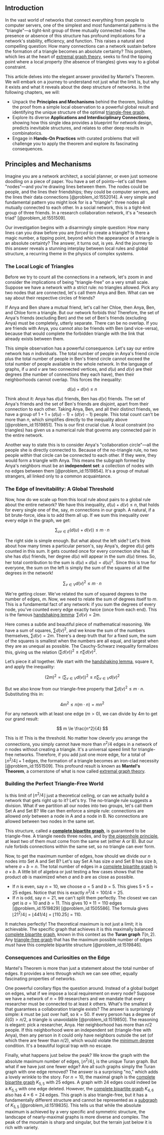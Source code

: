 ## Introduction
In the vast world of networks that connect everything from people to computer servers, one of the simplest and most fundamental patterns is the "triangle"—a tight-knit group of three mutually connected nodes. The presence or absence of this structure has profound implications for a network's stability, efficiency, and function. This raises a natural and compelling question: How many connections can a network sustain before the formation of a triangle becomes an absolute certainty? This problem, which lies at the heart of [extremal graph theory](@article_id:274640), seeks to find the tipping point where a local property (the absence of triangles) gives way to a global constraint.

This article delves into the elegant answer provided by Mantel's Theorem. We will embark on a journey to understand not just what the limit is, but why it exists and what it reveals about the deep structure of networks. In the following chapters, we will:

-   Unpack the **Principles and Mechanisms** behind the theorem, building the proof from a simple local observation to a powerful global result and identifying the unique structure of the optimal [triangle-free graph](@article_id:275552).
-   Explore its diverse **Applications and Interdisciplinary Connections**, showing how this single idea provides a blueprint for network design, predicts inevitable structures, and relates to other deep results in combinatorics.
-   Engage in **Hands-On Practices** with curated problems that will challenge you to apply the theorem and explore its fascinating consequences.

## Principles and Mechanisms

Imagine you are a network architect, a social planner, or even just someone doodling on a piece of paper. You have a set of points—let's call them "nodes"—and you're drawing lines between them. The nodes could be people, and the lines their friendships; they could be computer servers, and the lines their data connections [@problem_id:1552014]. A very simple and fundamental pattern you might look for is a "triangle": three nodes all mutually connected to each other. In a social network, this is a tight-knit group of three friends. In a research collaboration network, it's a "research triad" [@problem_id:1551509].

Our investigation begins with a disarmingly simple question: How many lines can you draw before you are *forced* to create a triangle? Is there a magic number, a tipping point, beyond which the appearance of a triangle is an absolute certainty? The answer, it turns out, is yes. And the journey to this answer reveals a stunning interplay between local rules and global structure, a recurring theme in the physics of complex systems.

### The Local Logic of Triangles

Before we try to count all the connections in a network, let's zoom in and consider the implications of being "triangle-free" on a very small scale. Suppose we have a network with a strict rule: no triangles allowed. Pick any two nodes that are connected, let's call them Anya and Ben. What can we say about their respective circles of friends?

If Anya and Ben share a mutual friend, let's call her Chloe, then Anya, Ben, and Chloe form a triangle. But our network forbids this! Therefore, the set of Anya's friends (excluding Ben) and the set of Ben's friends (excluding Anya) must be completely, utterly separate. There can be no overlap. If you are friends with Anya, you cannot also be friends with Ben (and vice-versa), because that would complete the forbidden triangle with the link that already exists between them.

This simple observation has a powerful consequence. Let's say our entire network has $n$ individuals. The total number of people in Anya's friend circle plus the total number of people in Ben's friend circle cannot exceed the total number of people available in the whole network. In the language of graphs, if $u$ and $v$ are two connected vertices, and $d(u)$ and $d(v)$ are their degrees (the number of connections they each have), then their neighborhoods cannot overlap. This forces the inequality:

$$
d(u) + d(v) \le n
$$

Think about it: Anya has $d(u)$ friends, Ben has $d(v)$ friends. The set of Anya's friends and the set of Ben's friends are disjoint, apart from their connection to each other. Taking Anya, Ben, and all their distinct friends, we have a group of $1+1+(d(u)-1)+(d(v)-1)$ people. This total count can't be more than $n$, which simplifies directly to the inequality above [@problem_id:1519851]. This is our first crucial clue. A local constraint (no triangles) has given us a numerical rule that governs any connected pair in the entire network.

Another way to state this is to consider Anya's "collaboration circle"—all the people she is directly connected to. Because of the no-triangle rule, no two people *within* that circle can be connected to each other. If they were, they would form a triangle with Anya. This means the subgraph formed by Anya's neighbors must be an **independent set**: a collection of nodes with no edges between them [@problem_id:1519854]. It's a group of mutual strangers, all linked only to a common acquaintance.

### The Edge of Inevitability: A Global Threshold

Now, how do we scale up from this local rule about pairs to a global rule about the entire network? We have this inequality, $d(u) + d(v) \le n$, that holds for every single one of the, say, $m$ connections in our graph. A natural, if a bit brute-force, idea is to add them all up. If we sum this inequality over every edge in the graph, we get:

$$
\sum_{uv \in E} (d(u) + d(v)) \le m \cdot n
$$

The right side is simple enough. But what about the left side? Let's think about how many times a particular person's, say Anya's, degree $d(u)$ gets counted in this sum. It gets counted once for every connection she has. If she has $d(u)$ friends, her degree $d(u)$ will appear in the sum $d(u)$ times. So, her total contribution to the sum is $d(u) \times d(u) = d(u)^2$. Since this is true for everyone, the sum on the left is simply the sum of the squares of all the degrees in the network!

$$
\sum_{v \in V} d(v)^2 \le m \cdot n
$$

We're getting closer. We've related the sum of squared degrees to the number of edges, $m$. Now, we need to relate the sum of degrees itself to $m$. This is a fundamental fact of any network: if you sum the degrees of every node, you've counted every edge exactly twice (once from each end). This is the famous [handshaking lemma](@article_id:260689): $\sum d(v) = 2m$.

Here comes a subtle and beautiful piece of mathematical reasoning. We have a sum of squares, $\sum d(v)^2$, and we know the sum of the numbers themselves, $\sum d(v) = 2m$. There's a deep truth that for a fixed sum, the sum of the squares is smallest when the numbers are all equal, and largest when they are as unequal as possible. The Cauchy-Schwarz inequality formalizes this, giving us the relation $(\sum d(v))^2 \le n \sum d(v)^2$.

Let’s piece it all together. We start with the [handshaking lemma](@article_id:260689), square it, and apply the inequality:

$$
(2m)^2 = \left(\sum_{v \in V} d(v)\right)^2 \le n \sum_{v \in V} d(v)^2
$$

But we also know from our triangle-free property that $\sum d(v)^2 \le m \cdot n$. Substituting this in:

$$
4m^2 \le n (m \cdot n) = m n^2
$$

For any network with at least one edge ($m > 0$), we can divide by $4m$ to get our grand result:

$$
m \le \frac{n^2}{4}
$$

This is it! This is the threshold. No matter how cleverly you arrange the connections, you simply cannot have more than $n^2/4$ edges in a network of $n$ nodes without creating a triangle. It's a universal speed limit for triangle-free networks. Therefore, if you add just one more edge, for a total of $\lfloor n^2/4 \rfloor + 1$ edges, the formation of a triangle becomes an iron-clad necessity [@problem_id:1551509]. This profound result is known as **Mantel's Theorem**, a cornerstone of what is now called [extremal graph theory](@article_id:274640).

### Building the Perfect Triangle-Free World

Is this limit of $\lfloor n^2/4 \rfloor$ just a theoretical ceiling, or can we actually build a network that gets right up to it? Let's try. The no-triangle rule suggests a division. What if we partition all our nodes into two groups, let's call them Set A and Set B? We can then enforce a simple rule: connections are allowed *only* between a node in A and a node in B. No connections are allowed between two nodes in the same set.

This structure, called a **[complete bipartite graph](@article_id:275735)**, is guaranteed to be triangle-free. A triangle needs three nodes, and by [the pigeonhole principle](@article_id:268204), at least two of them must come from the same set (either A or B). But our rule forbids connections within the same set, so no triangle can ever form.

Now, to get the maximum number of edges, how should we divide our $n$ nodes into Set A and Set B? Let's say Set A has size $a$ and Set B has size $b$, where $a+b=n$. The total number of edges in a [complete bipartite graph](@article_id:275735) is $a \times b$. A little bit of algebra or just testing a few cases shows that the product $ab$ is maximized when $a$ and $b$ are as close as possible.

-   If $n$ is even, say $n=10$, we choose $a=5$ and $b=5$. This gives $5 \times 5 = 25$ edges. Notice that this is exactly $n^2/4 = 100/4 = 25$.
-   If $n$ is odd, say $n=21$, we can't split them perfectly. The closest we can get is $a=10$ and $b=11$. This gives $10 \times 11 = 110$ edges [@problem_id:1519829] [@problem_id:1505586]. The formula gives $\lfloor 21^2/4 \rfloor = \lfloor 441/4 \rfloor = \lfloor 110.25 \rfloor = 110$.

It matches perfectly! The theoretical maximum is not just a limit; it is achievable. The specific graph that achieves it is this maximally balanced [complete bipartite graph](@article_id:275735), known in this context as the **Turan graph** $T(n,2)$. Any [triangle-free graph](@article_id:275552) that has the maximum possible number of edges *must* have this complete bipartite structure [@problem_id:1519846].

### Consequences and Curiosities on the Edge

Mantel's Theorem is more than just a statement about the total number of edges. It provides a lens through which we can see other, equally fascinating properties of networks.

One powerful corollary flips the question around. Instead of a global budget on edges, what if we impose a local requirement on every node? Suppose we have a network of $n=99$ researchers and we mandate that every researcher must be connected to at least $k$ others. What's the smallest $k$ that guarantees a collaboration triangle exists? The answer is surprisingly simple: $k$ must be just over half, so $k=50$. If every person has a degree of $\delta(G) > n/2$, a triangle is unavoidable [@problem_id:1519850]. The reasoning is elegant: pick a researcher, Anya. Her neighborhood has more than $n/2$ people. If this neighborhood were an independent set (triangle-free with Anya), then any person in it could only have neighbors outside the set (of which there are fewer than $n/2$), which would violate the [minimum degree](@article_id:273063) condition. It's a beautiful logical trap with no escape.

Finally, what happens just below the peak? We know the graph with the absolute maximum number of edges, $\lfloor n^2/4 \rfloor$, is the unique Turan graph. But what if we have just one fewer edge? Are all such graphs simply the Turan graph with one edge removed? The answer is a surprising "no," which adds a lovely wrinkle to the story. For $n=10$, the maximal graph is the [complete bipartite graph](@article_id:275735) $K_{5,5}$ with 25 edges. A graph with 24 edges could indeed be a $K_{5,5}$ with one edge deleted. However, the [complete bipartite graph](@article_id:275735) $K_{4,6}$ also has $4 \times 6 = 24$ edges. This graph is also triangle-free, but it has a fundamentally different structure and cannot be represented as a [subgraph](@article_id:272848) of $K_{5,5}$ [@problem_id:1519835]. This tells us that while the absolute maximum is achieved by a very specific and symmetric structure, the landscape of nearly-maximal graphs is more diverse and complex. The peak of the mountain is sharp and singular, but the terrain just below it is rich with variety.